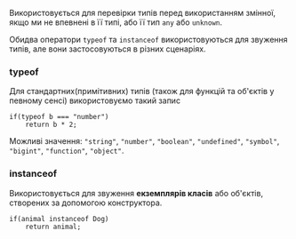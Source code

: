 Використовується для перевірки типів перед використанням змінної, якщо ми не впевнені в її типі, або її тип `any` або `unknown`.

Обидва оператори  `typeof` та `instanceof` використовуються для звуження типів, але вони застосовуються в різних сценаріях.

### typeof

Для стандартних(примітивних) типів (також для функцій та об'єктів у певному сенсі) використовуємо такий запис
``` 
if(typeof b === "number")  
    return b * 2;  
```

Можливі значення: `"string"`, `"number"`, `"boolean"`, `"undefined"`, `"symbol"`, `"bigint"`, `"function"`, `"object"`.

### instanceof

Використовується для звуження **екземплярів класів** або об'єктів, створених за допомогою конструктора.
```
if(animal instanceof Dog)  
    return animal;  
```

